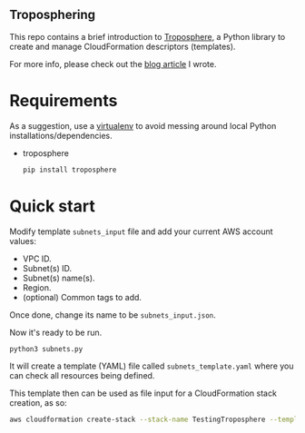 ## Troposphering

This repo contains a brief introduction to [Troposphere](https://github.com/cloudtools/troposphere), a Python library to create and manage CloudFormation descriptors (templates).

For more info, please check out the [blog article]() I wrote.

# Requirements

As a suggestion, use a [virtualenv]() to avoid messing around local Python installations/dependencies.

- troposphere
  ```bash
  pip install troposphere
  ```

# Quick start

Modify template `subnets_input` file and add your current AWS account values:
- VPC ID.
- Subnet(s) ID.
- Subnet(s) name(s).
- Region.
- (optional) Common tags to add.

Once done, change its name to be `subnets_input.json`.

Now it's ready to be run.

```bash
python3 subnets.py
```

It will create a template (YAML) file called `subnets_template.yaml` where you can check all resources being defined.

This template then can be used as file input for a CloudFormation stack creation, as so:
```bash
aws cloudformation create-stack --stack-name TestingTroposphere --template-body file://subnets_template.yaml
```